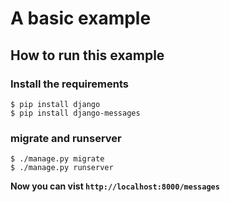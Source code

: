 # A basic example

## How to run this example

### Install the requirements

    $ pip install django
    $ pip install django-messages

### migrate and runserver

    $ ./manage.py migrate
    $ ./manage.py runserver

**Now you can vist `http://localhost:8000/messages`**
